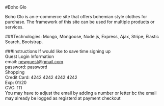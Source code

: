 #Boho Glo

Boho Glo is an e-commerce site that offers bohemian style clothes for purchase. The framework of this site can be used for multiple products or services. <br>

###Technologies: 
Mongo, Mongoose, Node.js, Express, Ajax, Stripe, Elastic Search, Bootstrap.

###Instructions
If would like to save time signing up <br>
Guest Login Information<br>
email: newguest@gmail.com<br>
password: password<br>
Shopping<br>
Credit Card: 4242 4242 4242 4242<br>
Exp: 01/20<br>
CVC: 111<br>
You may have to adjust the email by adding a number or letter bc the email may already be logged as registerd at payment checkout